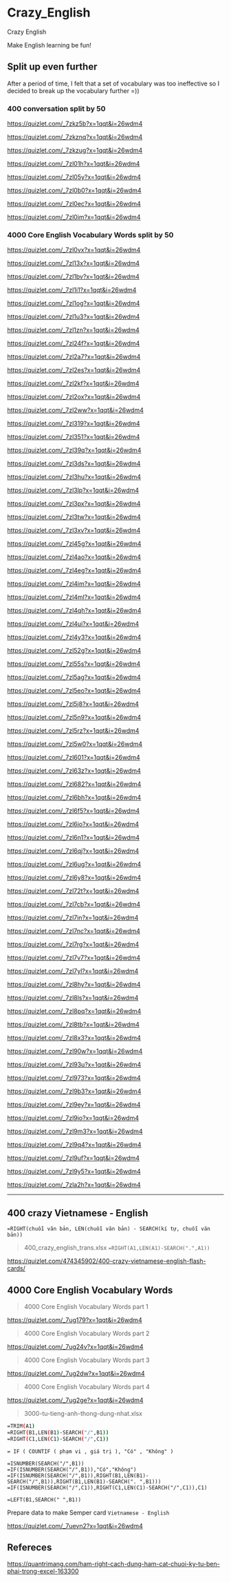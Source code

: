 # Crazy_English
Crazy English

Make English learning be fun!

## Split up even further

After a period of time, I felt that a set of vocabulary was too ineffective so I decided to break up the vocabulary further =))

### 400 conversation split by 50

https://quizlet.com/_7zkz5b?x=1qqt&i=26wdm4

https://quizlet.com/_7zkznq?x=1qqt&i=26wdm4

https://quizlet.com/_7zkzug?x=1qqt&i=26wdm4

https://quizlet.com/_7zl01h?x=1qqt&i=26wdm4

https://quizlet.com/_7zl05y?x=1qqt&i=26wdm4

https://quizlet.com/_7zl0b0?x=1qqt&i=26wdm4

https://quizlet.com/_7zl0ec?x=1qqt&i=26wdm4

https://quizlet.com/_7zl0im?x=1qqt&i=26wdm4

### 4000 Core English Vocabulary Words split by 50

https://quizlet.com/_7zl0vx?x=1qqt&i=26wdm4

https://quizlet.com/_7zl13x?x=1qqt&i=26wdm4

https://quizlet.com/_7zl1bv?x=1qqt&i=26wdm4

https://quizlet.com/_7zl1i1?x=1qqt&i=26wdm4

https://quizlet.com/_7zl1og?x=1qqt&i=26wdm4

https://quizlet.com/_7zl1u3?x=1qqt&i=26wdm4

https://quizlet.com/_7zl1zn?x=1qqt&i=26wdm4

https://quizlet.com/_7zl24f?x=1qqt&i=26wdm4

https://quizlet.com/_7zl2a7?x=1qqt&i=26wdm4

https://quizlet.com/_7zl2es?x=1qqt&i=26wdm4

https://quizlet.com/_7zl2kf?x=1qqt&i=26wdm4

https://quizlet.com/_7zl2ox?x=1qqt&i=26wdm4

https://quizlet.com/_7zl2ww?x=1qqt&i=26wdm4

https://quizlet.com/_7zl319?x=1qqt&i=26wdm4

https://quizlet.com/_7zl351?x=1qqt&i=26wdm4

https://quizlet.com/_7zl39q?x=1qqt&i=26wdm4

https://quizlet.com/_7zl3ds?x=1qqt&i=26wdm4

https://quizlet.com/_7zl3hu?x=1qqt&i=26wdm4

https://quizlet.com/_7zl3lp?x=1qqt&i=26wdm4

https://quizlet.com/_7zl3px?x=1qqt&i=26wdm4

https://quizlet.com/_7zl3tw?x=1qqt&i=26wdm4

https://quizlet.com/_7zl3xv?x=1qqt&i=26wdm4

https://quizlet.com/_7zl45g?x=1qqt&i=26wdm4

https://quizlet.com/_7zl4ao?x=1qqt&i=26wdm4

https://quizlet.com/_7zl4eg?x=1qqt&i=26wdm4

https://quizlet.com/_7zl4im?x=1qqt&i=26wdm4

https://quizlet.com/_7zl4ml?x=1qqt&i=26wdm4

https://quizlet.com/_7zl4qh?x=1qqt&i=26wdm4

https://quizlet.com/_7zl4ui?x=1qqt&i=26wdm4

https://quizlet.com/_7zl4y3?x=1qqt&i=26wdm4

https://quizlet.com/_7zl52g?x=1qqt&i=26wdm4

https://quizlet.com/_7zl55s?x=1qqt&i=26wdm4

https://quizlet.com/_7zl5ag?x=1qqt&i=26wdm4

https://quizlet.com/_7zl5eo?x=1qqt&i=26wdm4

https://quizlet.com/_7zl5j8?x=1qqt&i=26wdm4

https://quizlet.com/_7zl5n9?x=1qqt&i=26wdm4

https://quizlet.com/_7zl5rz?x=1qqt&i=26wdm4

https://quizlet.com/_7zl5w0?x=1qqt&i=26wdm4

https://quizlet.com/_7zl601?x=1qqt&i=26wdm4

https://quizlet.com/_7zl63z?x=1qqt&i=26wdm4

https://quizlet.com/_7zl682?x=1qqt&i=26wdm4

https://quizlet.com/_7zl6bh?x=1qqt&i=26wdm4

https://quizlet.com/_7zl6f5?x=1qqt&i=26wdm4

https://quizlet.com/_7zl6io?x=1qqt&i=26wdm4

https://quizlet.com/_7zl6n1?x=1qqt&i=26wdm4

https://quizlet.com/_7zl6qj?x=1qqt&i=26wdm4

https://quizlet.com/_7zl6ug?x=1qqt&i=26wdm4

https://quizlet.com/_7zl6y8?x=1qqt&i=26wdm4

https://quizlet.com/_7zl72t?x=1qqt&i=26wdm4

https://quizlet.com/_7zl7cb?x=1qqt&i=26wdm4

https://quizlet.com/_7zl7in?x=1qqt&i=26wdm4

https://quizlet.com/_7zl7nc?x=1qqt&i=26wdm4

https://quizlet.com/_7zl7rg?x=1qqt&i=26wdm4

https://quizlet.com/_7zl7v7?x=1qqt&i=26wdm4

https://quizlet.com/_7zl7yl?x=1qqt&i=26wdm4

https://quizlet.com/_7zl8hy?x=1qqt&i=26wdm4

https://quizlet.com/_7zl8ls?x=1qqt&i=26wdm4

https://quizlet.com/_7zl8pq?x=1qqt&i=26wdm4

https://quizlet.com/_7zl8tb?x=1qqt&i=26wdm4

https://quizlet.com/_7zl8x3?x=1qqt&i=26wdm4

https://quizlet.com/_7zl90w?x=1qqt&i=26wdm4

https://quizlet.com/_7zl93u?x=1qqt&i=26wdm4

https://quizlet.com/_7zl973?x=1qqt&i=26wdm4

https://quizlet.com/_7zl9b3?x=1qqt&i=26wdm4

https://quizlet.com/_7zl9ey?x=1qqt&i=26wdm4

https://quizlet.com/_7zl9io?x=1qqt&i=26wdm4

https://quizlet.com/_7zl9m3?x=1qqt&i=26wdm4

https://quizlet.com/_7zl9q4?x=1qqt&i=26wdm4

https://quizlet.com/_7zl9uf?x=1qqt&i=26wdm4

https://quizlet.com/_7zl9y5?x=1qqt&i=26wdm4

https://quizlet.com/_7zla2h?x=1qqt&i=26wdm4



***

## 400 crazy Vietnamese - English

`=RIGHT(chuỗi văn bản, LEN(chuỗi văn bản) - SEARCH(kí tự, chuỗi văn bản))`

> 400_crazy_english_trans.xlsx
`=RIGHT(A1,LEN(A1)-SEARCH(".",A1))`

https://quizlet.com/474345902/400-crazy-vietnamese-english-flash-cards/

## 4000 Core English Vocabulary Words

> 4000 Core English Vocabulary Words part 1

https://quizlet.com/_7ug179?x=1qqt&i=26wdm4

> 4000 Core English Vocabulary Words part 2

https://quizlet.com/_7ug24v?x=1qqt&i=26wdm4

> 4000 Core English Vocabulary Words part 3

https://quizlet.com/_7ug2dw?x=1qqt&i=26wdm4

> 4000 Core English Vocabulary Words part 4

https://quizlet.com/_7ug2ge?x=1qqt&i=26wdm4


> 3000-tu-tieng-anh-thong-dung-nhat.xlsx
```bash
=TRIM(A1)
=RIGHT(B1,LEN(B1)-SEARCH("/",B1))
=RIGHT(C1,LEN(C1)-SEARCH("/",C1))
```

`= IF ( COUNTIF ( phạm vi , giá trị ), "Có" , "Không" )`

```
=ISNUMBER(SEARCH("/",B1))
=IF(ISNUMBER(SEARCH("/",B1)),"Có","Không")
=IF(ISNUMBER(SEARCH("/",B1)),RIGHT(B1,LEN(B1)-SEARCH("/",B1)),RIGHT(B1,LEN(B1)-SEARCH(". ",B1)))
=IF(ISNUMBER(SEARCH("/",C1)),RIGHT(C1,LEN(C1)-SEARCH("/",C1)),C1)

=LEFT(B1,SEARCH(" ",B1))
```

Prepare data to make Semper card `Vietnamese - English`

https://quizlet.com/_7uevn2?x=1qqt&i=26wdm4


## Refereces

https://quantrimang.com/ham-right-cach-dung-ham-cat-chuoi-ky-tu-ben-phai-trong-excel-163300